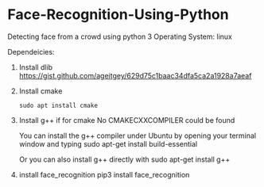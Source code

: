 # Face-Recognition-Using-Python
Detecting face from a crowd using python 3
Operating System: linux

Dependeicies:
1. Install dlib
   https://gist.github.com/ageitgey/629d75c1baac34dfa5ca2a1928a7aeaf
   
2. Install cmake 
   ```console
   sudo apt install cmake 
   ```
3. Install g++ if for cmake No CMAKECXXCOMPILER could be found

   You can install the g++ compiler under Ubuntu by opening your terminal window and typing
   sudo apt-get install build-essential 
   
   Or you can also install g++ directly with
   sudo apt-get install g++
   
4. install face_recognition
   pip3 install face_recognition
   
